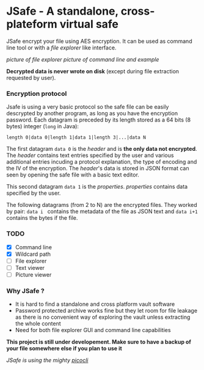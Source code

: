 # JSafe - A standalone, cross-plateform virtual safe

JSafe encrypt your file using AES encryption. It can be used as command line tool or with a _file explorer_ like interface.

*picture of file explorer*
*picture of command line and example*








**Decrypted data is never wrote on disk** (except during file extraction requested by user).


### Encryption protocol
Jsafe is using a very basic protocol so the safe file can be easily descrypted by another program, as long as you have the encryption password.
Each datagram is preceded by its length stored as a 64 bits (8 bytes) integer (`long` in Java):

    length 0|data 0|length 1|data 1|length 3|...|data N
    
The first datagram `data 0` is the *header* and is **the only data not encrypted**. The *header* contains text entries specified by the user and various additional entries incuding a protocol explanation, the type of encoding and the IV of the encryption. The *header*'s data is stored in JSON format can seen by opening the safe file with a basic text editor.

This second datagram `data 1` is the *properties*. *properties* contains data specified by the user.

The following datagrams (from 2 to N) are the encrypted files. They worked by pair: `data i ` contains the metadata of the file as JSON text and `data i+1` contains the bytes if the file.

### TODO
- [x] Command line
- [x] Wildcard path
- [ ] File explorer
- [ ] Text viewer
- [ ] Picture viewer

### Why JSafe ?

- It is hard to find a standalone and cross platform vault software
- Password protected archive works fine but they let room for file leakage as there is no convenient way of exploring the vault
  unless extracting the whole content
- Need for both file explorer GUI and command line capabilities



**This project is still under developement. Make sure to have a backup of your file somewhere else if you plan to use it**

*JSafe is using the mighty [picocli](https://github.com/remkop/picocli)*
